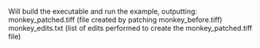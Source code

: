 Will build the executable and run the example, outputting:
monkey_patched.tiff (file created by patching monkey_before.tiff)
monkey_edits.txt (list of edits performed to create the monkey_patched.tiff file)